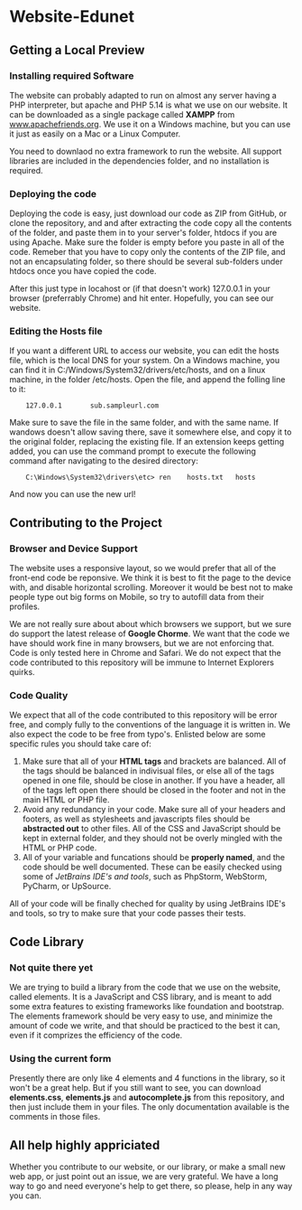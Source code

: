 # Website-Edunet

## Getting a Local Preview

### Installing required Software

The website can probably adapted to run on almost any server having a PHP interpreter, but apache 
and PHP 5.14 is what we use on our website. It can be downloaded as a single package called **XAMPP** 
from www.apachefriends.org. We use it on a Windows machine, but you can use it just as easily on a 
Mac or a Linux Computer.

You need to downlaod no extra framework to run the website. All support libraries are included in
the dependencies folder, and no installation is required.

### Deploying the code

Deploying the code is easy, just download our code as ZIP from GitHub, or clone the repository, and
and after extracting the code copy all the contents of the folder, and paste them in to your server's
folder, htdocs if you are using Apache. Make sure the folder is empty before you paste in all of the code.
Remeber that you have to copy only the contents of the ZIP file, and not an encapsulating folder, so
there should be several sub-folders under htdocs once you have copied the code.

After this just type in locahost or (if that doesn't work) 127.0.0.1 in your browser
(preferrably Chrome) and hit enter. Hopefully, you can see our website.

### Editing the Hosts file

If you want a different URL to access our website, you can edit the hosts file, which is the local DNS
for your system. On a Windows machine, you can find it in C:/Windows/System32/drivers/etc/hosts, and
on a linux machine, in the folder /etc/hosts. Open the file, and append the folling line to it:

        127.0.0.1       sub.sampleurl.com
    
Make sure to save the file in the same folder, and with the same name. If wandows doesn't allow saving
there, save it somewhere else, and copy it to the original folder, replacing the existing file.
If an extension keeps getting added, you can use the command prompt to execute the following command
after navigating to the desired directory:

        C:\Windows\System32\drivers\etc> ren    hosts.txt   hosts

And now you can use the new url!

## Contributing to the Project

### Browser and Device Support

The website uses a responsive layout, so we would prefer that all of the front-end code be reponsive.
We think it is best to fit the page to the device with, and disable horizontal scrolling. Moreover 
it would be best not to make people type out big forms on Mobile, so try to autofill data from their 
profiles.

We are not really sure about about which browsers we support, but we sure do support the latest release
of **Google Chorme**. We want that the code we have should work fine in many browsers, but we are
not enforcing that. Code is only tested here in Chrome and Safari. We do not expect that the code
contributed to this repository will be immune to Internet Explorers quirks.

### Code Quality

We expect that all of the code contributed to this repository will be error free, and comply fully 
to the conventions of the language it is written in. We also expect the code to be free from typo's.
Enlisted below are some specific rules you should take care of:

1. Make sure that all of your **HTML tags** and brackets are balanced. All of the tags should be
balanced in indivisual files, or else all of the tags opened in one file, should be close in another.
If you have a header, all of the tags left open there should be closed in the footer and not in the
main HTML or PHP file.
2. Avoid any redundancy in your code. Make sure all of your headers and footers, as well as stylesheets
and javascripts files should be **abstracted out** to other files. All of the CSS and JavaScript should 
be kept in external folder, and they should not be overly mingled with the HTML or PHP code.
3. All of your variable and funcations should be **properly named**, and the code should be well documented.
These can be easily checked using some of *JetBrains IDE's and tools*, such as PhpStorm, WebStorm, 
PyCharm, or UpSource.

All of your code will be finally cheched for quality by using JetBrains IDE's and tools, so try to make
sure that your code passes their tests.

## Code Library

### Not quite there yet

We are trying to build a library from the code that we use on the website, called elements. It is a JavaScript
and CSS library, and is meant to add some extra features to existing frameworks like foundation and bootstrap.
The elements framework should be very easy to use, and minimize the amount of code we write, and that should be
practiced to the best it can, even if it comprizes the efficiency of the code.

### Using the current form

Presently there are only like 4 elements and 4 functions in the library, so it won't be a great help.
But if you still want to see, you can download **elements.css**, **elements.js** and **autocomplete.js**
from this repository, and then just include them in your files. The only documentation available is 
the comments in those files.

## All help highly appriciated

Whether you contribute to our website, or our library, or make a small new web app, or just point out an issue,
we are very grateful. We have a long way to go and need everyone's help to get there, so please, help in any 
way you can.

